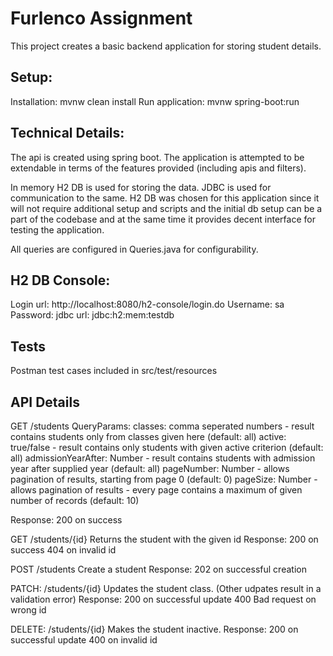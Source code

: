 # Furlenco Assignment

This project creates a basic backend application for storing student details. 

## Setup:

Installation:   mvnw clean install
Run application: mvnw spring-boot:run

## Technical Details:

The api is created using spring boot. The application is attempted to be extendable in terms of the features provided (including apis 
and filters). 

In memory H2 DB is used for storing the data. JDBC is used for communication to the same. H2 DB was chosen for this application since it will not
require additional setup and scripts and the initial db setup can be a part of the codebase and at the same time it provides decent interface
for testing the application.

All queries are configured in Queries.java for configurability.

## H2 DB Console:
Login url: http://localhost:8080/h2-console/login.do
Username: sa
Password: <blank>
jdbc url: jdbc:h2:mem:testdb

## Tests
Postman test cases included in src/test/resources

## API Details

GET /students
QueryParams:
  classes: comma seperated numbers - result contains students only from classes given here (default: all)
  active: true/false - result contains only students with given active criterion (default: all)
  admissionYearAfter: Number - result contains students with admission year after supplied year (default: all)
  pageNumber: Number - allows pagination of results, starting from page 0 (default: 0)
  pageSize: Number - allows pagination of results - every page contains a maximum of given number of records (default: 10)

Response: 200 on success


GET /students/{id}
Returns the student with the given id
Response:
  200 on success
  404 on invalid id

POST /students
Create a student
Response:
  202 on successful creation

PATCH: /students/{id}
Updates the student class. (Other udpates result in a validation error)
Response: 
  200 on successful update
  400 Bad request on wrong id

DELETE: /students/{id}
Makes the student inactive.
Response:
  200 on successful update
  400 on invalid id
